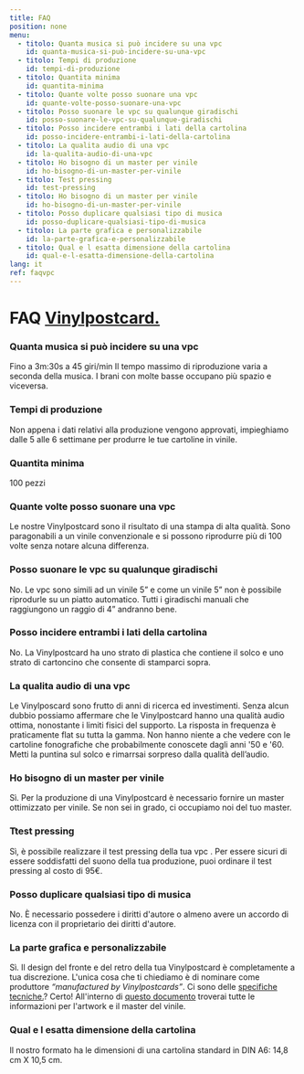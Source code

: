 ```yaml
---
title: FAQ
position: none
menu:
  - titolo: Quanta musica si può incidere su una vpc
    id: quanta-musica-si-può-incidere-su-una-vpc
  - titolo: Tempi di produzione
    id: tempi-di-produzione
  - titolo: Quantita minima
    id: quantita-minima
  - titolo: Quante volte posso suonare una vpc
    id: quante-volte-posso-suonare-una-vpc
  - titolo: Posso suonare le vpc su qualunque giradischi
    id: posso-suonare-le-vpc-su-qualunque-giradischi
  - titolo: Posso incidere entrambi i lati della cartolina
    id: posso-incidere-entrambi-i-lati-della-cartolina
  - titolo: La qualita audio di una vpc
    id: la-qualita-audio-di-una-vpc
  - titolo: Ho bisogno di un master per vinile
    id: ho-bisogno-di-un-master-per-vinile
  - titolo: Test pressing
    id: test-pressing
  - titolo: Ho bisogno di un master per vinile
    id: ho-bisogno-di-un-master-per-vinile
  - titolo: Posso duplicare qualsiasi tipo di musica
    id: posso-duplicare-qualsiasi-tipo-di-musica
  - titolo: La parte grafica e personalizzabile
    id: la-parte-grafica-e-personalizzabile
  - titolo: Qual e l esatta dimensione della cartolina
    id: qual-e-l-esatta-dimensione-della-cartolina                            
lang: it
ref: faqvpc
---
```


# FAQ <a href="/vpc/">Vinylpostcard.</a>

### Quanta musica si può incidere su una vpc
Fino a 3m:30s a 45 giri/min 
Il tempo massimo di riproduzione varia a seconda della musica. I brani con molte basse occupano più spazio e viceversa.

### Tempi di produzione
Non appena i dati relativi alla produzione vengono approvati, impieghiamo dalle 5 alle 6 settimane per produrre le tue cartoline in vinile. 

### Quantita minima
100 pezzi

### Quante volte posso suonare una vpc
Le nostre Vinylpostcard sono il risultato di una stampa di alta qualità. Sono paragonabili a un vinile convenzionale e si possono riprodurre più di 100 volte senza notare alcuna differenza.

### Posso suonare le vpc su qualunque giradischi
No. Le vpc sono simili ad un vinile 5” e come un vinile 5” non è possibile riprodurle su un piatto automatico. Tutti i giradischi manuali che raggiungono un raggio di 4” andranno bene.
 
### Posso incidere entrambi i lati della cartolina
No. La Vinylpostcard ha uno strato di plastica che contiene il solco e uno strato di cartoncino che consente di stamparci sopra.

### La qualita audio di una vpc
Le Vinylposcard sono frutto di anni di ricerca ed investimenti. Senza alcun dubbio possiamo affermare che le Vinylpostcard hanno una qualità audio ottima, nonostante i limiti fisici del supporto. La risposta in frequenza è praticamente flat su tutta la gamma.  Non hanno niente a che vedere con le cartoline fonografiche che probabilmente conoscete dagli anni '50 e '60.  Metti la puntina sul solco e rimarrsai sorpreso dalla qualità dell’audio.

### Ho bisogno di un master per vinile
Sì. Per la produzione di una Vinylpostcard è necessario fornire un master ottimizzato per vinile. Se non sei in grado, ci occupiamo noi del tuo master.

### Ttest pressing
Sì, è possibile realizzare il test pressing della tua vpc . Per essere sicuri di essere soddisfatti del suono della tua produzione, puoi ordinare il test pressing al costo di 95€.

### Posso duplicare qualsiasi tipo di musica
No. È necessario possedere i diritti d'autore o almeno avere un accordo di licenza con il proprietario dei diritti d'autore.

### La parte grafica e personalizzabile
Sì. Il design del fronte e del retro della tua Vinylpostcard è completamente a tua discrezione. L'unica cosa che ti chiediamo è di nominare come produttore _“manufactured by Vinylpostcards”_.
Ci sono delle <a href="/specifiche-vpc/">specifiche tecniche.</a>?
Certo! All'interno di <a href="/specifiche-vpc/">questo documento</a> troverai tutte le informazioni per l'artwork e il master del vinile.

### Qual e l esatta dimensione della cartolina
Il nostro formato ha le dimensioni di una cartolina standard in DIN A6:
14,8 cm X 10,5 cm. 
